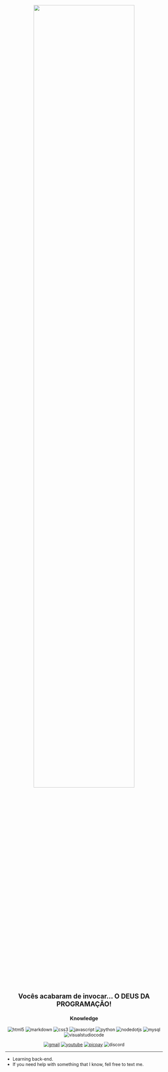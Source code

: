 <div align="center">
  
  [<img width="80%" src="deus-da-programacao.gif">](https://app.picpay.com/user/alaanvv)  
  ## Vocês acabaram de invocar... O DEUS DA PROGRAMAÇÃO!
  
  ### Knowledge
  ![html5](https://img.shields.io/badge/html-%23323330?style=for-the-badge&logo=html5&logoColor=white)
  ![markdown](https://img.shields.io/badge/md-%23323330?style=for-the-badge&logo=markdown&logoColor=white)
  ![css3](https://img.shields.io/badge/css-%23323330?style=for-the-badge&logo=css3&logoColor=white)
  ![javascript](https://img.shields.io/badge/js-%23323330?style=for-the-badge&logo=javascript&logoColor=white)
  ![python](https://img.shields.io/badge/python-%23323330?style=for-the-badge&logo=python&logoColor=white)
  ![nodedotjs](https://img.shields.io/badge/Node.js-%23323330?style=for-the-badge&logo=nodedotjs&logoColor=white)
  ![mysql](https://img.shields.io/badge/MySql-%23323330?style=for-the-badge&logo=mysql&logoColor=white)
  ![visualstudiocode](https://img.shields.io/badge/VSCode-%23323330?style=for-the-badge&logo=visualstudiocode&logoColor=white)  

  [![gmail](https://img.shields.io/badge/Gmail-%23323330?style=for-the-badge&logo=gmail&logoColor=white)](mailto:alanzerababaca@gmail.com")
  [![youtube](https://img.shields.io/badge/YouTube-%23323330?style=for-the-badge&logo=youtube&logoColor=white)](https://youtube.com/@alaanvv)
  [![picpay](https://img.shields.io/badge/picpay-%23323330?style=for-the-badge&logo=picpay&logoColor=white)](https://app.picpay.com/user/alaanvv)
  ![discord](https://img.shields.io/badge/alaanvv_5148-%23323330?style=for-the-badge&logo=discord&logoColor=white)

  ---

</div>
 
 - Learning back-end.
 - If you need help with something that I know, fell free to text me.
